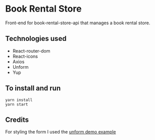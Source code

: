 # Book Rental Store

Front-end for book-rental-store-api that manages a book rental store.

## Technologies used

- React-router-dom
- React-icons
- Axios
- Unform
- Yup

## To install and run

```
yarn install
yarn start
```

## Credits

For styling the form I used the [unform demo example](https://codesandbox.io/embed/agitated-tdd-uf177)